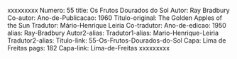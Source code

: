 xxxxxxxxx
Numero: 55
title: Os Frutos Dourados do Sol
Autor: Ray Bradbury
Co-autor: 
Ano-de-Publicacao: 1960
Titulo-original: The Golden Apples of the Sun
Tradutor: Mário-Henrique Leiria
Co-tradutor: 
Ano-de-edicao: 1950
alias: Ray-Bradbury
Autor2-alias: 
Tradutor1-alias: Mario-Henrique-Leiria
Tradutor2-alias: 
Titulo-link: 55-Os-Frutos-Dourados-do-Sol
Capa: Lima de Freitas
pags: 182
Capa-link: Lima-de-Freitas
xxxxxxxxx